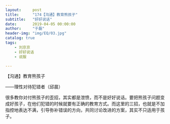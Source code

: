 ```yaml
---
layout:     post
title:      "174【沟通】教育熊孩子"
subtitle:   "好好说话"
date:       2019-04-05 00:00:00
author:     "于磊"
header-img: "img/EQ/03.jpg"
catalog: true
tags:
    - 刘京京
    - 好好说话
    - 说服

---
```


【沟通】教育熊孩子

——理性对待犯错者（邱晨）

 

很多教你对付熊孩子的歪招，其实都是泄愤，而不是好好说话。要把熊孩子问题变成好孩子，在他们犯错的时候就要有正确的教育方式。而这里的三招，也就是不加指控地表达不满，引导弥补错误的方向，共同讨论改进的方案，其实不只适用于孩子。

